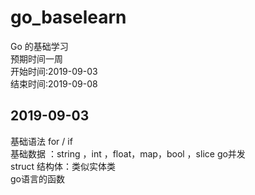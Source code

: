 # go_baselearn
Go 的基础学习   
预期时间一周  
开始时间:2019-09-03  
结束时间:2019-09-08

## 2019-09-03
基础语法 for / if   
基础数据 ：string ，int ，float，map，bool ，slice 
go并发  
struct 结构体：类似实体类  
go语言的函数

